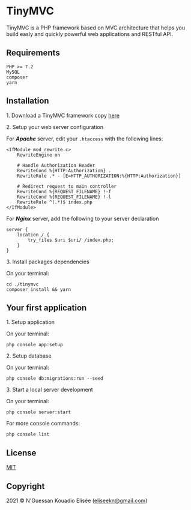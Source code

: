 # TinyMVC

TinyMVC is a PHP framework based on MVC architecture that helps you build easly and quickly powerful web applications and RESTful API.

## Requirements
```
PHP >= 7.2
MySQL
composer
yarn
```

## Installation

1\. Download a TinyMVC framework copy [here](https://github.com/eliseekn/tinymvc/archive/master.zip)

2\. Setup your web server configuration

For ***Apache*** server, edit your ```.htaccess``` with the following lines: 

```
<IfModule mod_rewrite.c>
    RewriteEngine on

    # Handle Authorization Header
    RewriteCond %{HTTP:Authorization} .
    RewriteRule .* - [E=HTTP_AUTHORIZATION:%{HTTP:Authorization}]

    # Redirect request to main controller
    RewriteCond %{REQUEST_FILENAME} !-f
    RewriteCond %{REQUEST_FILENAME} !-l
    RewriteRule ^(.*)$ index.php
</IfModule>
```

For ***Nginx*** server, add the following to your server declaration

```
server {
    location / {
        try_files $uri $uri/ /index.php;
    }
}
```
3\. Install packages dependencies

On your terminal:
```
cd ./tinymvc
composer install && yarn
```

## Your first application

1\. Setup application

On your terminal:
```
php console app:setup
```
2\. Setup database

On your terminal:
```
php console db:migrations:run --seed
```
3\. Start a local server development

On your terminal:
```
php console server:start
```
For more console commands:
```
php console list
```

## License
[MIT](https://opensource.org/licenses/MIT)

## Copyright
2021 © N'Guessan Kouadio Elisée (eliseekn@gmail.com)
